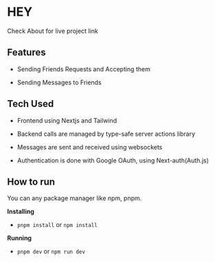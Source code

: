 # HEY

Check About for live project link

## Features

   - Sending Friends Requests and Accepting them

   - Sending Messages to Friends



## Tech Used 
- Frontend using Nextjs and Tailwind

- Backend calls are managed by type-safe server actions library

- Messages are sent and received using websockets

- Authentication is done with Google OAuth, using Next-auth(Auth.js)


## How to run

You can any package manager like npm, pnpm.

**Installing**

- `pnpm install` or `npm install`

**Running**

- `pnpm dev` or `npm run dev`
    
